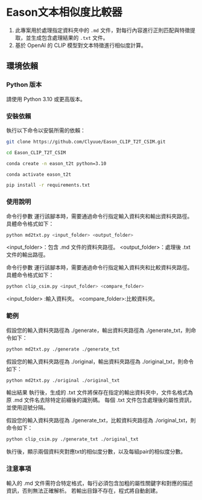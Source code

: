 # Eason文本相似度比較器

1. 此專案用於處理指定資料夾中的 `.md` 文件，對每行內容進行正則匹配與特徵提取，並生成包含處理結果的 `.txt` 文件。
2. 基於 OpenAI 的 CLIP 模型對文本特徵進行相似度計算。

## 環境依賴

### Python 版本

請使用 Python 3.10 或更高版本。

### 安裝依賴

執行以下命令以安裝所需的依賴：
```bash
git clone https://github.com/Clyuue/Eason_CLIP_T2T_CSIM.git
```
```bash
cd Eason_CLIP_T2T_CSIM
```
```bash
conda create -n eason_t2t python=3.10
```
```bash
conda activate eason_t2t
```

```bash
pip install -r requirements.txt
```

### 使用說明
命令行參數
運行該腳本時，需要通過命令行指定輸入資料夾和輸出資料夾路徑。具體命令格式如下：

```bash
python md2txt.py <input_folder> <output_folder>
```
<input_folder>：包含 .md 文件的資料夾路徑。
<output_folder>：處理後 .txt 文件的輸出路徑。

命令行參數
運行該腳本時，需要通過命令行指定輸入資料夾和比較資料夾路徑。具體命令格式如下：

```bash
python clip_csim.py <input_folder> <compare_folder>
```
<input_folder> :輸入資料夾。
<compare_folder>:比較資料夾。

### 範例
假設您的輸入資料夾路徑為 ./generate，輸出資料夾路徑為 ./generate_txt，則命令如下：

```bash
python md2txt.py ./generate ./generate_txt
```
假設您的輸入資料夾路徑為 ./original，輸出資料夾路徑為 ./original_txt，則命令如下：

```bash
python md2txt.py ./original ./original_txt
```
輸出結果
執行後，生成的 .txt 文件將保存在指定的輸出資料夾中，文件名格式為原 .md 文件名去除特定前綴後的識別碼。
每個 .txt 文件包含處理後的屬性資訊，並使用逗號分隔。

假設您的輸入資料夾路徑為 ./generate_txt，比較資料夾路徑為 ./original_txt，則命令如下：
```bash
python clip_csim.py ./generate_txt ./original_txt
```
執行後，顯示兩個資料夾對應txt的相似度分數，以及每組pair的相似度分數。

### 注意事項
輸入的 .md 文件需符合特定格式，每行必須包含加粗的屬性關鍵字和對應的描述資訊，否則無法正確解析。
若輸出目錄不存在，程式將自動創建。
